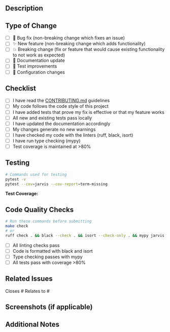 ## Description

<!-- Provide a brief description of the changes in this PR -->

## Type of Change

- [ ] 🐛 Bug fix (non-breaking change which fixes an issue)
- [ ] ✨ New feature (non-breaking change which adds functionality)
- [ ] 💥 Breaking change (fix or feature that would cause existing functionality to not work as expected)
- [ ] 📝 Documentation update
- [ ] 🧪 Test improvements
- [ ] 🔧 Configuration changes

## Checklist

- [ ] I have read the [CONTRIBUTING.md](../CONTRIBUTING.md) guidelines
- [ ] My code follows the code style of this project
- [ ] I have added tests that prove my fix is effective or that my feature works
- [ ] All new and existing tests pass locally
- [ ] I have updated the documentation accordingly
- [ ] My changes generate no new warnings
- [ ] I have checked my code with the linters (ruff, black, isort)
- [ ] I have run type checking (mypy)
- [ ] Test coverage is maintained at >80%

## Testing

<!-- Describe the tests you ran to verify your changes -->

```bash
# Commands used for testing
pytest -v
pytest --cov=jarvis --cov-report=term-missing
```

**Test Coverage:** <!-- e.g., 92% -->

## Code Quality Checks

```bash
# Run these commands before submitting
make check
# or
ruff check . && black --check . && isort --check-only . && mypy jarvis.py && pytest
```

- [ ] All linting checks pass
- [ ] Code is formatted with black and isort
- [ ] Type checking passes with mypy
- [ ] All tests pass with coverage >80%

## Related Issues

<!-- Link any related issues here -->
Closes #
Relates to #

## Screenshots (if applicable)

<!-- Add screenshots here if your changes affect the UI or output -->

## Additional Notes

<!-- Any additional information that reviewers should know -->
